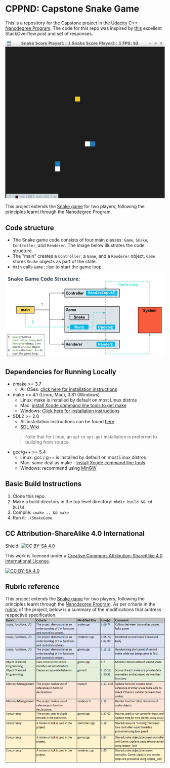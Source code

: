 # CPPND: Capstone Snake Game

This is a repository for the Capstone project in the [Udacity C++ Nanodegree Program](https://www.udacity.com/course/c-plus-plus-nanodegree--nd213). The code for this repo was inspired by [this](https://codereview.stackexchange.com/questions/212296/snake-game-in-c-with-sdl) excellent StackOverflow post and set of responses.

<img src="snake_2player.gif"/>

This project extends the [Snake game](https://github.com/udacity/CppND-Capstone-Snake-Game) for two players, following the principles learnt through the Nanodegree Program.

## Code structure
* The Snake game code consists of four main classes: `Game`, `Snake`, `Controller`, and `Renderer`. The image below illustrates the code structure.
* The "main" creates a `Controller`, a `Game`, and a `Renderer` object. `Game` stores `Snake` objects as part of the state.
* `Main` calls `Game::Run` to start the game loop.
<img src="code_structure.png"/>

## Dependencies for Running Locally
* cmake >= 3.7
  * All OSes: [click here for installation instructions](https://cmake.org/install/)
* make >= 4.1 (Linux, Mac), 3.81 (Windows)
  * Linux: make is installed by default on most Linux distros
  * Mac: [install Xcode command line tools to get make](https://developer.apple.com/xcode/features/)
  * Windows: [Click here for installation instructions](http://gnuwin32.sourceforge.net/packages/make.htm)
* SDL2 >= 2.0
  * All installation instructions can be found [here](https://wiki.libsdl.org/Installation)
  * [SDL Wiki](https://wiki.libsdl.org/APIByCategory)
  >Note that for Linux, an `apt` or `apt-get` installation is preferred to building from source. 
* gcc/g++ >= 5.4
  * Linux: gcc / g++ is installed by default on most Linux distros
  * Mac: same deal as make - [install Xcode command line tools](https://developer.apple.com/xcode/features/)
  * Windows: recommend using [MinGW](http://www.mingw.org/)

## Basic Build Instructions

1. Clone this repo.
2. Make a build directory in the top level directory: `mkdir build && cd build`
3. Compile: `cmake .. && make`
4. Run it: `./SnakeGame`.


## CC Attribution-ShareAlike 4.0 International


Shield: [![CC BY-SA 4.0][cc-by-sa-shield]][cc-by-sa]

This work is licensed under a
[Creative Commons Attribution-ShareAlike 4.0 International License][cc-by-sa].

[![CC BY-SA 4.0][cc-by-sa-image]][cc-by-sa]

[cc-by-sa]: http://creativecommons.org/licenses/by-sa/4.0/
[cc-by-sa-image]: https://licensebuttons.net/l/by-sa/4.0/88x31.png
[cc-by-sa-shield]: https://img.shields.io/badge/License-CC%20BY--SA%204.0-lightgrey.svg

## Rubric reference
This project extends the [Snake game](https://github.com/udacity/CppND-Capstone-Snake-Game) for two players, following the principles learnt through the [Nanodegree Program](https://www.udacity.com/course/c-plus-plus-nanodegree--nd213). As per criteria in the [rubric](https://github.com/sidharth2189/CppND-Capstone-Snake-Game/blob/master/Capstone_Rubric.pdf) of the project, below is a summary of the modifications that address respective specification.
<img src="rubric_reference.png"/>
